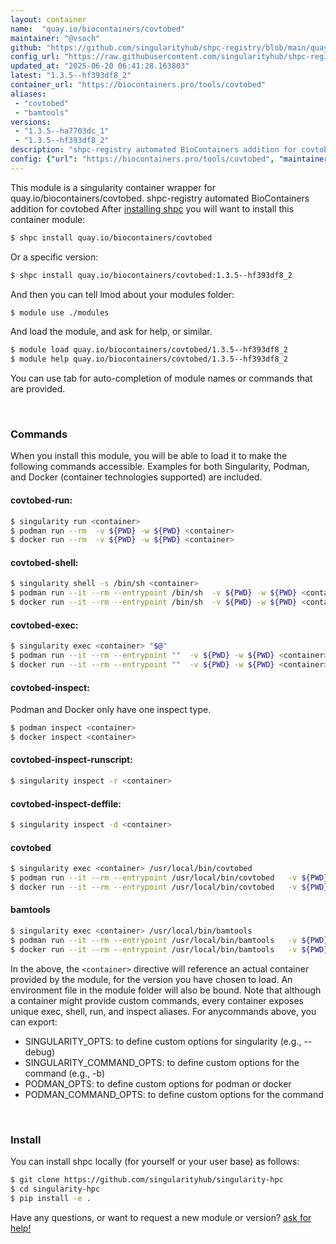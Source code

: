 ```yaml
---
layout: container
name:  "quay.io/biocontainers/covtobed"
maintainer: "@vsoch"
github: "https://github.com/singularityhub/shpc-registry/blob/main/quay.io/biocontainers/covtobed/container.yaml"
config_url: "https://raw.githubusercontent.com/singularityhub/shpc-registry/main/quay.io/biocontainers/covtobed/container.yaml"
updated_at: "2025-06-20 06:41:28.163803"
latest: "1.3.5--hf393df8_2"
container_url: "https://biocontainers.pro/tools/covtobed"
aliases:
 - "covtobed"
 - "bamtools"
versions:
 - "1.3.5--ha7703dc_1"
 - "1.3.5--hf393df8_2"
description: "shpc-registry automated BioContainers addition for covtobed"
config: {"url": "https://biocontainers.pro/tools/covtobed", "maintainer": "@vsoch", "description": "shpc-registry automated BioContainers addition for covtobed", "latest": {"1.3.5--hf393df8_2": "sha256:204a2db9004e10949855fa83de020f41d036719c695cc70626de17cb36a49131"}, "tags": {"1.3.5--ha7703dc_1": "sha256:12aaf04110f12cff1a9f45218eacb29265dbe81602fc3bf6f43adf64450aabeb", "1.3.5--hf393df8_2": "sha256:204a2db9004e10949855fa83de020f41d036719c695cc70626de17cb36a49131"}, "docker": "quay.io/biocontainers/covtobed", "aliases": {"covtobed": "/usr/local/bin/covtobed", "bamtools": "/usr/local/bin/bamtools"}}
---
```


This module is a singularity container wrapper for quay.io/biocontainers/covtobed.
shpc-registry automated BioContainers addition for covtobed
After [installing shpc](#install) you will want to install this container module:


```bash
$ shpc install quay.io/biocontainers/covtobed
```

Or a specific version:

```bash
$ shpc install quay.io/biocontainers/covtobed:1.3.5--hf393df8_2
```

And then you can tell lmod about your modules folder:

```bash
$ module use ./modules
```

And load the module, and ask for help, or similar.

```bash
$ module load quay.io/biocontainers/covtobed/1.3.5--hf393df8_2
$ module help quay.io/biocontainers/covtobed/1.3.5--hf393df8_2
```

You can use tab for auto-completion of module names or commands that are provided.

<br>

### Commands

When you install this module, you will be able to load it to make the following commands accessible.
Examples for both Singularity, Podman, and Docker (container technologies supported) are included.

#### covtobed-run:

```bash
$ singularity run <container>
$ podman run --rm  -v ${PWD} -w ${PWD} <container>
$ docker run --rm  -v ${PWD} -w ${PWD} <container>
```

#### covtobed-shell:

```bash
$ singularity shell -s /bin/sh <container>
$ podman run --it --rm --entrypoint /bin/sh  -v ${PWD} -w ${PWD} <container>
$ docker run --it --rm --entrypoint /bin/sh  -v ${PWD} -w ${PWD} <container>
```

#### covtobed-exec:

```bash
$ singularity exec <container> "$@"
$ podman run --it --rm --entrypoint ""  -v ${PWD} -w ${PWD} <container> "$@"
$ docker run --it --rm --entrypoint ""  -v ${PWD} -w ${PWD} <container> "$@"
```

#### covtobed-inspect:

Podman and Docker only have one inspect type.

```bash
$ podman inspect <container>
$ docker inspect <container>
```

#### covtobed-inspect-runscript:

```bash
$ singularity inspect -r <container>
```

#### covtobed-inspect-deffile:

```bash
$ singularity inspect -d <container>
```


#### covtobed

```bash
$ singularity exec <container> /usr/local/bin/covtobed
$ podman run --it --rm --entrypoint /usr/local/bin/covtobed   -v ${PWD} -w ${PWD} <container> -c " $@"
$ docker run --it --rm --entrypoint /usr/local/bin/covtobed   -v ${PWD} -w ${PWD} <container> -c " $@"
```


#### bamtools

```bash
$ singularity exec <container> /usr/local/bin/bamtools
$ podman run --it --rm --entrypoint /usr/local/bin/bamtools   -v ${PWD} -w ${PWD} <container> -c " $@"
$ docker run --it --rm --entrypoint /usr/local/bin/bamtools   -v ${PWD} -w ${PWD} <container> -c " $@"
```



In the above, the `<container>` directive will reference an actual container provided
by the module, for the version you have chosen to load. An environment file in the
module folder will also be bound. Note that although a container
might provide custom commands, every container exposes unique exec, shell, run, and
inspect aliases. For anycommands above, you can export:

 - SINGULARITY_OPTS: to define custom options for singularity (e.g., --debug)
 - SINGULARITY_COMMAND_OPTS: to define custom options for the command (e.g., -b)
 - PODMAN_OPTS: to define custom options for podman or docker
 - PODMAN_COMMAND_OPTS: to define custom options for the command

<br>

### Install

You can install shpc locally (for yourself or your user base) as follows:

```bash
$ git clone https://github.com/singularityhub/singularity-hpc
$ cd singularity-hpc
$ pip install -e .
```

Have any questions, or want to request a new module or version? [ask for help!](https://github.com/singularityhub/singularity-hpc/issues)